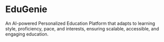 # EduGenie
An AI-powered Personalized Education Platform that adapts to learning style, proficiency, pace, and interests, ensuring scalable, accessible, and engaging education.
